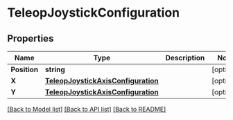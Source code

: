 # TeleopJoystickConfiguration

## Properties

Name | Type | Description | Notes
------------ | ------------- | ------------- | -------------
**Position** | **string** |  | [optional] 
**X** | [**TeleopJoystickAxisConfiguration**](TeleopJoystickAxisConfiguration.md) |  | [optional] 
**Y** | [**TeleopJoystickAxisConfiguration**](TeleopJoystickAxisConfiguration.md) |  | [optional] 

[[Back to Model list]](../README.md#documentation-for-models) [[Back to API list]](../README.md#documentation-for-api-endpoints) [[Back to README]](../README.md)


